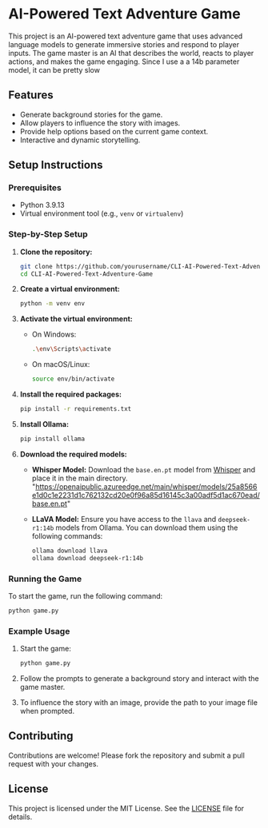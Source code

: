 # AI-Powered Text Adventure Game

This project is an AI-powered text adventure game that uses advanced language models to generate immersive stories and respond to player inputs. The game master is an AI that describes the world, reacts to player actions, and makes the game engaging. Since I use a a 14b parameter model, it can be pretty slow

## Features

- Generate background stories for the game.
- Allow players to influence the story with images.
- Provide help options based on the current game context.
- Interactive and dynamic storytelling.

## Setup Instructions

### Prerequisites

- Python 3.9.13
- Virtual environment tool (e.g., `venv` or `virtualenv`)

### Step-by-Step Setup

1. **Clone the repository:**

   ```sh
   git clone https://github.com/yourusername/CLI-AI-Powered-Text-Adventure-Game.git
   cd CLI-AI-Powered-Text-Adventure-Game
   ```

2. **Create a virtual environment:**

   ```sh
   python -m venv env
   ```

3. **Activate the virtual environment:**

   - On Windows:
     ```sh
     .\env\Scripts\activate
     ```
   - On macOS/Linux:
     ```sh
     source env/bin/activate
     ```

4. **Install the required packages:**

   ```sh
   pip install -r requirements.txt
   ```

5. **Install Ollama:**

   ```sh
   pip install ollama
   ```

6. **Download the required models:**

   - **Whisper Model:**
     Download the `base.en.pt` model from [Whisper](https://github.com/openai/whisper) and place it in the main directory.
     "https://openaipublic.azureedge.net/main/whisper/models/25a8566e1d0c1e2231d1c762132cd20e0f96a85d16145c3a00adf5d1ac670ead/base.en.pt"

   - **LLaVA Model:**
     Ensure you have access to the `llava` and `deepseek-r1:14b` models from Ollama. You can download them using the following commands:
     ```sh
     ollama download llava
     ollama download deepseek-r1:14b
     ```

### Running the Game

To start the game, run the following command:

```sh
python game.py
```

### Example Usage

1. Start the game:
   ```sh
   python game.py
   ```

2. Follow the prompts to generate a background story and interact with the game master.

3. To influence the story with an image, provide the path to your image file when prompted.

## Contributing

Contributions are welcome! Please fork the repository and submit a pull request with your changes.

## License

This project is licensed under the MIT License. See the [LICENSE](LICENSE) file for details.
